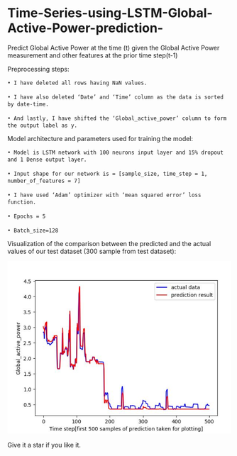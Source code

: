 # Time-Series-using-LSTM-Global-Active-Power-prediction-
Predict Global Active Power at the time (t) given the Global Active Power measurement and other features at the prior time step(t-1)


Preprocessing steps:

    • I have deleted all rows having NaN values.

    • I have also deleted ‘Date’ and ‘Time’ column as the data is sorted by date-time.

    • And lastly, I have shifted the ‘Global_active_power’ column to form the output label as y.

Model architecture and parameters used for training the model:

    • Model is LSTM network with 100 neurons input layer and 15% dropout and 1 Dense output layer.
    
    • Input shape for our network is = [sample_size, time_step = 1, number_of_features = 7]
    
    • I have used ‘Adam’ optimizer with ‘mean squared error’ loss function.
    
    • Epochs = 5
    
    • Batch_size=128

Visualization of the comparison between the predicted and the actual values of our test dataset (300 sample from test dataset):


![](result.JPG)


Give it a star if you like it.
